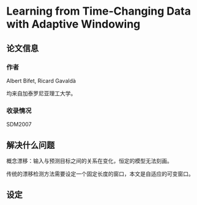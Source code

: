 # Learning from Time-Changing Data with Adaptive Windowing

## 论文信息

### 作者

Albert Bifet, Ricard Gavaldà

均来自加泰罗尼亚理工大学。

### 收录情况

SDM2007

## 解决什么问题

概念漂移：输入与预测目标之间的关系在变化，恒定的模型无法刻画。

传统的漂移检测方法需要设定一个固定长度的窗口，本文是自适应的可变窗口。

## 设定


